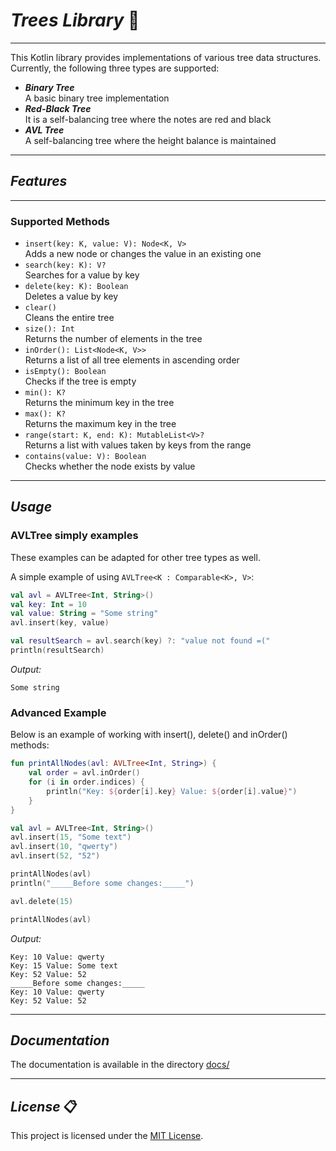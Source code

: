 # ***Trees Library*** :deciduous_tree:
___
This Kotlin library provides implementations of various tree data structures. 
Currently, the following three types are supported:
+ ***Binary Tree***  
  A basic binary tree implementation
+ ***Red-Black Tree***  
  It is a self-balancing tree where the notes are red and black
+ ***AVL Tree***  
  A self-balancing tree where the height balance is maintained
___
## ***Features***
___

### **Supported Methods**

+ `insert(key: K, value: V): Node<K, V>`  
  Adds a new node or changes the value in an existing one
+ `search(key: K): V?`  
  Searches for a value by key
+ `delete(key: K): Boolean`  
  Deletes a value by key
+ `clear()`  
  Cleans the entire tree
+ `size(): Int`  
  Returns the number of elements in the tree
+ `inOrder(): List<Node<K, V>>`  
  Returns a list of all tree elements in ascending order
+ `isEmpty(): Boolean`  
  Checks if the tree is empty
+ `min(): K?`  
  Returns the minimum key in the tree
+ `max(): K?`  
  Returns the maximum key in the tree
+ `range(start: K, end: K): MutableList<V>?`  
  Returns a list with values taken by keys from the range
+ `contains(value: V): Boolean`  
  Checks whether the node exists by value

___
## ***Usage***

### **AVLTree simply examples**

These examples can be adapted for other tree types as well.  

A simple example of using `AVLTree<K : Comparable<K>, V>`:

```kotlin
val avl = AVLTree<Int, String>()
val key: Int = 10
val value: String = "Some string"
avl.insert(key, value)

val resultSearch = avl.search(key) ?: "value not found =("
println(resultSearch)
```

*Output:*
```
Some string
```

### **Advanced Example**

Below is an example of working with insert(), delete() and inOrder() methods:

```kotlin
fun printAllNodes(avl: AVLTree<Int, String>) {
    val order = avl.inOrder()
    for (i in order.indices) {
        println("Key: ${order[i].key} Value: ${order[i].value}")
    }
}

val avl = AVLTree<Int, String>()
avl.insert(15, "Some text")
avl.insert(10, "qwerty")
avl.insert(52, "52")

printAllNodes(avl)
println("_____Before some changes:_____")

avl.delete(15)

printAllNodes(avl)
```

*Output:*

```
Key: 10 Value: qwerty
Key: 15 Value: Some text
Key: 52 Value: 52
_____Before some changes:_____
Key: 10 Value: qwerty
Key: 52 Value: 52
```

___
## ***Documentation***

The documentation is available in the directory [docs/](docs/)
___
## ***License*** :clipboard:

This project is licensed under the [MIT License](LICENSE).